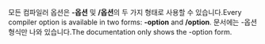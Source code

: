 
<span data-ttu-id="17fa9-101">모든 컴파일러 옵션은 **-옵션** 및 **/옵션**의 두 가지 형태로 사용할 수 있습니다.</span><span class="sxs-lookup"><span data-stu-id="17fa9-101">Every compiler option is available in two forms: **-option** and **/option**.</span></span> <span data-ttu-id="17fa9-102">문서에는 -옵션 형식만 나와 있습니다.</span><span class="sxs-lookup"><span data-stu-id="17fa9-102">The documentation only shows the -option form.</span></span> 
